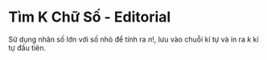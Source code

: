# Tìm K Chữ Số - Editorial

Sử dụng nhân số lớn với số nhỏ để tính ra $n!,$ lưu vào chuỗi kí tự và in ra $k$ kí tự đầu tiên.